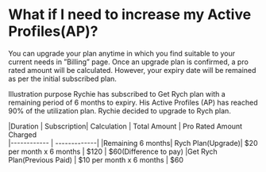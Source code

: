 # What if I need to increase my Active Profiles(AP)?

You can upgrade your plan anytime in which you find suitable to your current needs in ”Billing” page. Once an upgrade plan is confirmed, a pro rated amount will be calculated. However, your expiry date will be remained as per the initial subscribed plan.

Illustration purpose
Rychie has subscribed to Get Rych plan with a remaining period of 6 months to expiry. His Active Profiles (AP) has reached 90% of the utilization plan. Rychie decided to upgrade to Rych plan.

|Duration | Subscription| Calculation | Total Amount | Pro Rated Amount Charged    
|------------ | -------------|
|Remaining 6 months|  Rych Plan(Upgrade)| $20 per month x 6 months | $120 | $60(Difference to pay)
|Get Rych Plan(Previous Paid) | $10 per month x 6 months | $60
